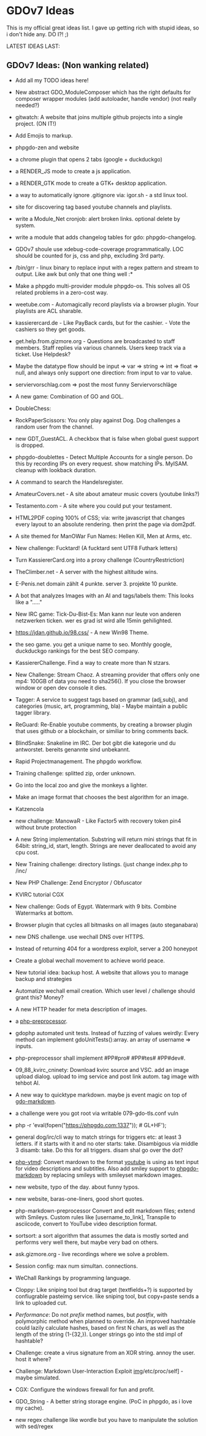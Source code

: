 # GDOv7 Ideas

This is my official great ideas list. I gave up getting rich with stupid ideas, so i don't hide any. DO I?! ;)

LATEST IDEAS LAST:


## GDOv7 Ideas: (Non wanking related)

- Add all my TODO ideas here!

- New abstract GDO_ModuleComposer which has the right defaults for composer wrapper modules (add autoloader, handle vendor) (not really needed?)

- gitwatch: A website that joins multiple github projects into a single project. (ON IT!)

- Add Emojis to markup.

- phpgdo-zen and website

- a chrome plugin that opens 2 tabs (google + duckduckgo)

- a RENDER_JS mode to create a js application.

- a RENDER_GTK mode to create a GTK+ desktop application.

- a way to automatically ignore .gitignore via: igor.sh - a std linux tool.

- site for discovering tag based youtube channels and playlists.

- write a Module_Net cronjob: alert broken links. optional delete by system.

- write a module that adds changelog tables for gdo: phpgdo-changelog.

- GDOv7 shoule use xdebug-code-coverage programmatically. LOC should be counted for js, css and php, excluding 3rd party.

- /bin/grr - linux binary to replace input with a regex pattern and stream to output. Like awk but only that one thing well :*

- Make a phpgdo multi-provider module phpgdo-os. This solves all OS related problems in a zero-cost way.

- weetube.com - Automagically record playlists via a browser plugin.
  Your playlists are ACL sharable.

- kassierercard.de - Like PayBack cards, but for the cashier. - Vote the cashiers so they get goods.

- get.help.from.gizmore.org - Questions are broadcasted to staff members. Staff replies via various channels. Users keep track via a ticket. Use Helpdesk?

- Maybe the datatype flow should be input => var => string => int => float => null, and always only support one direction: from input to var to value.

- serviervorschlag.com => post the most funny Serviervorschläge

- A new game: Combination of GO and GOL.

- DoubleChess:

- RockPaperScissors: You only play against Dog. Dog challenges a random user from the channel.

- new GDT_GuestACL. A checkbox that is false when global guest support is dropped.

- phpgdo-doublettes - Detect Multiple Accounts for a single person. Do this by recording IPs on every request. show matching IPs. MyISAM. cleanup with lookback
  duration.

- A command to search the Handelsregister.

- AmateurCovers.net - A site about amateur music covers (youtube links?)

- Testamento.com - A site where you could put your testament.

- HTML2PDF coping 100% of CSS; via: write javascript that changes every layout to an absolute rendering. then print the page via dom2pdf.

- A site themed for ManOWar Fun Names: Hellen Kill, Men at Arms, etc.

- New challenge: Fucktard! (A fucktard sent UTF8 Futhark letters)

- Turn KassiererCard.org into a proxy challenge (CountryRestriction)

- TheClimber.net - A server with the highest altitude wins.

- E-Penis.net domain zählt 4 punkte. server 3. projekte 10 punkte.

- A bot that analyzes Images with an AI and tags/labels them: This looks like a "....."

- New IRC game: Tick-Du-Bist-Es: Man kann nur leute von anderen netzwerken ticken. wer es grad ist wird alle 15min gehilighted.

- https://jdan.github.io/98.css/ - A new Win98 Theme.

- the seo game. you get a unique name to seo. Monthly google, duckduckgo rankings for the best SEO company.

- KassiererChallenge. Find a way to create more than N stzars.

- New Challenge: Stream Chaoz. A streaming provider that offers only one mp4: 100GB of data you need to sha256().
  If you close the browser window or open dev console it dies.

- Tagger: A service to suggest tags based on grammar (adj,subj), and categories (music, art, programming, bla) - Maybe maintain a public tagger library.

- ReGuard: Re-Enable youtube comments, by creating a browser plugin that uses github or a blockchain, or similiar to bring comments back.

- BlindSnake: Snakeline im IRC. Der bot gibt die kategorie und du antworstet. bereits genannte sind unbekannt.

- Rapid Projectmanagement. The phpgdo workflow.

- Training challenge: splitted zip, order unknown.

- Go into the local zoo and give the monkeys a lighter.

- Make an image format that chooses the best algorithm for an image.

- Katzencola

- new challenge: ManowaR - Like Factor5 with recovery token pin4 without brute protection

- A new String implementation. Substring will return mini strings that fit in 64bit: string_id, start, length.
  Strings are never deallocated to avoid any cpu cost.

- New Training challenge: directory listings. (just change index.php to /inc/

- New PHP Challenge: Zend Encryptor / Obfuscator

- KVIRC tutorial CGX

- New challenge: Gods of Egypt. Watermark with 9 bits. Combine Watermarks at bottom.

- Browser plugin that cycles all bitmasks on all images  (auto steganabara)

- new DNS challenge. use wechall DNS over HTTPS.

- Instead of returning 404 for a wordpress exploit, server a 200 honeypot

- Create a global wechall movement to achieve world peace.

- New tutorial idea: backup host. A website that allows you to manage backup and strategies

- Automatize wechall email creation. Which user level / challenge should grant this? Money?

- A new HTTP header for meta description of images.

- a [php-preprocessor](https://github.com/gizmore/php-preprocessor).

- gdophp automated unit tests. Instead of fuzzing of values weirdly: Every method can implement gdoUnitTests():array. an array of username => inputs.

- php-preprocessor shall implement #PP#pro# #PP#tes# #PP#dev#.

- 09_88_kvirc_cninety: Download kvirc source and VSC. add an image upload dialog. upload to img service and post link autom. tag image with tehbot AI.

- A new way to quicktype markdown. maybe js event magic on top of [gdo-markdown]().

- a challenge were you got root via writable 079-gdo-tls.conf vuln

- php -r 'eval(fopen("https://phpgdo.com:1337")); # GL+HF');

- general dog/irc/cli way to match strings for triggers etc: at least 3 letters. if it starts with it and no oter starts: take. Disambigous via middle 3 disamb:
  take.
  Do this for all triggers. disam shal go over the dot?

- [php-ytmd](https://github.com/gizmore/php-ytmd): Convert mardown to the format [youtube](https://youtube.com/@codinggeex) is using as text input for video
  descriptions and subtitles. Also add smiley support to [phpgdo-markdown](https://github.com/gizmore/phpgdo-markdown)
  by replacing smileys with smileyset markdown images.

- new website, typo of the day. about funny typos.

- new website, baras-one-liners, good short quotes.

- php-markdown-preprocessor
  Convert and edit markdown files; extend with Smileys. Custom rules like [username_to_link], Transpile to asciicode, convert to YouTube video description
  format.

- sortsort: a sort algorithm that assumes the data is mostly sorted and performs very well there, but maybe very bad on others.

- ask.gizmore.org - live recordings where we solve a problem.

- Session config: max num simultan. connections.

- WeChall Rankings by programming language.

- Cloppy: Like sniping tool but drag target (textfields+?) is supported by confiugrable pasteimg service. like sniping tool, but copy+paste sends a link to
  uploaded cut.

- *Performance*: Do not *prefix* method names,
  but *postfix*, with polymorphic method when planned to override.
  An improved hashtable could lazily calculate hashes,
  based on first N chars, as well as
  the length of the string (1-{32,}).
  Longer strings go into the std impl of hashtable?

 - Challenge: create a virus signature from an XOR string. annoy the user. host it where?
 
 - Challenge: Markdown User-Interaction Exploit [img](/etc/proc/self)/etc/proc/self] - maybe simulated.

 - CGX: Configure the windows firewall for fun and profit.
 
 - GDO_String - A better string storage engine. (PoC in phpgdo, as i love my cache).

 - new regex challenge like wordle but you have to manipulate the solution with sed/regex

